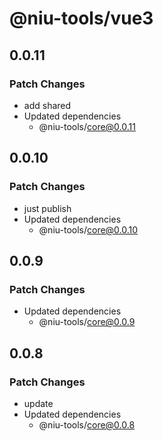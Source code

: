 # @niu-tools/vue3

## 0.0.11

### Patch Changes

- add shared
- Updated dependencies
  - @niu-tools/core@0.0.11

## 0.0.10

### Patch Changes

- just publish
- Updated dependencies
  - @niu-tools/core@0.0.10

## 0.0.9

### Patch Changes

- Updated dependencies
  - @niu-tools/core@0.0.9

## 0.0.8

### Patch Changes

- update
- Updated dependencies
  - @niu-tools/core@0.0.8
